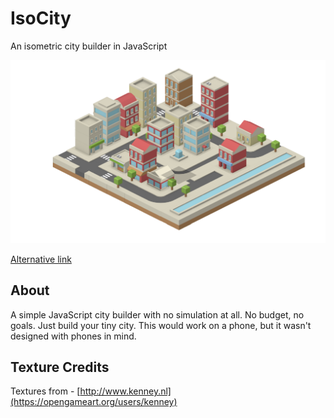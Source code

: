 # IsoCity

An isometric city builder in JavaScript

![screenshot](screenshot.png)

[Alternative link](https://nintendoboi222.github.io/isocity/)

## About

A simple JavaScript city builder with no simulation at all. No budget, no goals. Just build your tiny city. This would work on a phone, but it wasn't designed with phones in mind.

## Texture Credits

Textures from - [http://www.kenney.nl](https://opengameart.org/users/kenney)
